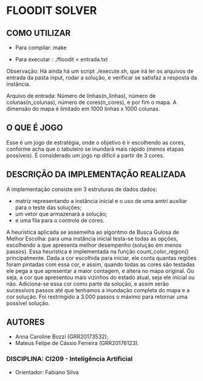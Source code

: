 # FLOODIT SOLVER
## COMO UTILIZAR
- Para compilar: make 

- Para executar : ./floodit < entrada.txt

Observação: Há ainda há um script ./execute.sh, que irá ler os arquivos de entrada da pasta input, rodar a solução, e verificar se satisfaz a resposta da instância.

Arquivo de entrada: Número de linhas(n_linhas), número de colunas(n_colunas), número de cores(n_cores), e por fim o mapa. A dimensão do mapa é limitado em 1000 linhas x 1000 colunas.

## O QUE É JOGO
Esse é um jogo de estratégia, onde o objetivo é ir escolhendo as cores, conforme acha que o tabuleiro se inundará mais rápido (menos etapas possíveis).
É considerado um jogo  np difícil a partir de 3 cores.
 
## DESCRIÇÃO DA IMPLEMENTAÇÃO REALIZADA
A implementação consiste em 3 estruturas de dados dados:
 - matriz representando a instância inicial e o uso de uma amtri auxiliar para o teste das soluções;
 - um vetor que armazenará a solução;
 - e uma fila para o controle de cores.

A heurística aplicada se assemelha ao algoritmo de Busca Gulosa de Melhor Escolha: para uma instância inicial testa-se todas as opções, escolhendo a que apresenta melhor desempenho (solução em menos passos). Essa heurística é implementada na função count_color_region() principalmente. Dada a cor escolhida para iniciar, ele conta quantas regiões foram pintadas com essa cor, e assim, quando todas as cores são testadas ele pega a que apresentar a maior contagem, e altera no mapa original. Ou seja, a cor que apresentou mais vizinhos do estado atual, seja ele inicial ou não.
Adiciona-se essa cor como parte da solução, e assim serão sucessivos passos até que tenhamos a inundação completa do mapa e a cor solução.
Foi restringido a 3.000 passos o máximo para retornar uma possível solução.

## AUTORES
- Anna Caroline Bozzi (GRR20173532);
- Mateus Felipe de Cássio Ferreira (GRR20176123).


### DISCIPLINA: CI209 - Inteligência Artificial
- Orientador: Fabiano Silva

